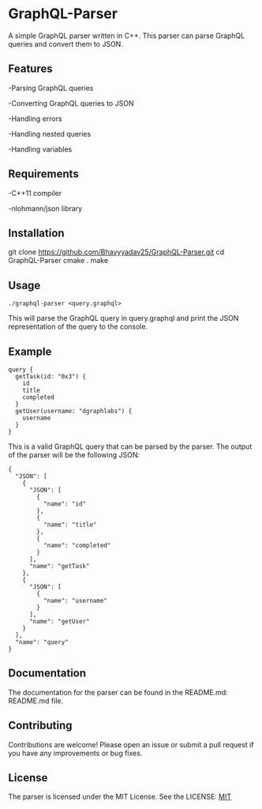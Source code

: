 # GraphQL-Parser
A simple GraphQL parser written in C++. This parser can parse GraphQL queries and convert them to JSON.

## Features
-Parsing GraphQL queries

-Converting GraphQL queries to JSON

-Handling errors

-Handling nested queries

-Handling variables

## Requirements
-C++11 compiler

-nlohmann/json library

## Installation

git clone https://github.com/Bhavyyadav25/GraphQL-Parser.git
cd GraphQL-Parser
cmake .
make

## Usage
```
./graphql-parser <query.graphql>
```

This will parse the GraphQL query in query.graphql and print the JSON representation of the query to the console.

## Example

```
query {
  getTask(id: "0x3") {
    id
    title
    completed
  }
  getUser(username: "dgraphlabs") {
    username
  }
}
```

This is a valid GraphQL query that can be parsed by the parser. The output of the parser will be the following JSON:

```
{
  "JSON": [
    {
      "JSON": [
        {
          "name": "id"
        },
        {
          "name": "title"
        },
        {
          "name": "completed"
        }
      ],
      "name": "getTask"
    },
    {
      "JSON": [
        {
          "name": "username"
        }
      ],
      "name": "getUser"
    }
  ],
  "name": "query"
}
```

## Documentation
The documentation for the parser can be found in the README.md: README.md file.

## Contributing
Contributions are welcome! Please open an issue or submit a pull request if you have any improvements or bug fixes.

## License
The parser is licensed under the MIT License. See the LICENSE: [MIT](https://choosealicense.com/licenses/mit/)
